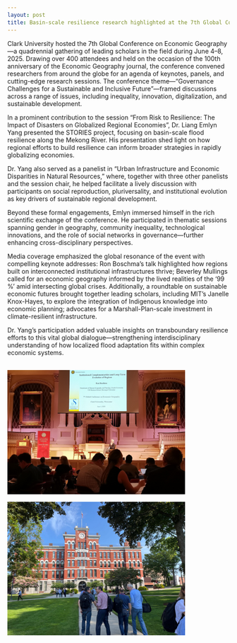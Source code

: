 ```yaml
---
layout: post
title: Basin-scale resilience research highlighted at the 7th Global Conference on Economic Geography
---
```

Clark University hosted the 7th Global Conference on Economic Geography—a quadrennial gathering of leading scholars in the field during June 4–8, 2025. Drawing over 400 attendees and held on the occasion of the 100th anniversary of the Economic Geography journal, the conference convened researchers from around the globe for an agenda of keynotes, panels, and cutting-edge research sessions. The conference theme—“Governance Challenges for a Sustainable and Inclusive Future”—framed discussions across a range of issues, including inequality, innovation, digitalization, and sustainable development.

In a prominent contribution to the session “From Risk to Resilience: The Impact of Disasters on Globalized Regional Economies”, Dr. Liang Emlyn Yang presented the STORIES project, focusing on basin-scale flood resilience along the Mekong River. His presentation shed light on how regional efforts to build resilience can inform broader strategies in rapidly globalizing economies.

Dr. Yang also served as a panelist in “Urban Infrastructure and Economic Disparities in Natural Resources,” where, together with three other panelists and the session chair, he helped facilitate a lively discussion with participants on social reproduction, pluriversality, and institutional evolution as key drivers of sustainable regional development.

Beyond these formal engagements, Emlyn immersed himself in the rich scientific exchange of the conference. He participated in thematic sessions spanning gender in geography, community inequality, technological innovations, and the role of social networks in governance—further enhancing cross-disciplinary perspectives.

Media coverage emphasized the global resonance of the event with compelling keynote addresses: Ron Boschma’s talk highlighted how regions built on interconnected institutional infrastructures thrive; Beverley Mullings called for an economic geography informed by the lived realities of the ‘99 %’ amid intersecting global crises. Additionally, a roundtable on sustainable economic futures brought together leading scholars, including MIT’s Janelle Knox-Hayes, to explore the integration of Indigenous knowledge into economic planning; advocates for a Marshall-Plan-scale investment in climate-resilient infrastructure.

Dr. Yang’s participation added valuable insights on transboundary resilience efforts to this vital global dialogue—strengthening interdisciplinary understanding of how localized flood adaptation fits within complex economic systems.


<br>
<div style="display: flex;">
  <img src="/assets/images/content/2025Y10.jpg" style="width: 80%;">
</div>
<br>
<div style="display: flex;">
  <img src="/assets/images/content/2025Y11.jpg" style="width: 80%;">
</div>
